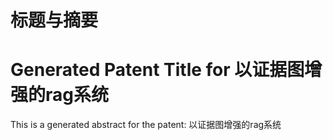 # 标题与摘要

# Generated Patent Title for 以证据图增强的rag系统

This is a generated abstract for the patent: 以证据图增强的rag系统
